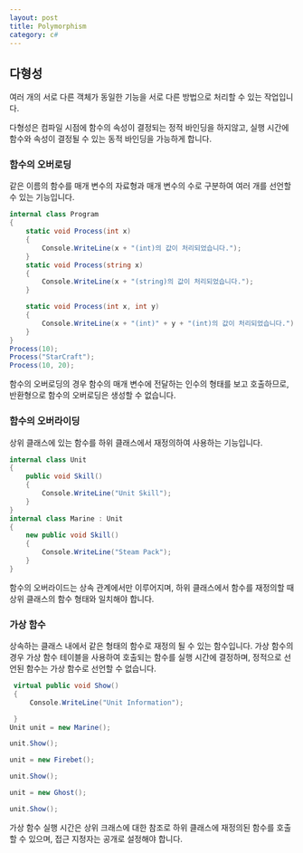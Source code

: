 ```yaml
---
layout: post
title: Polymorphism
category: c#
---
```


## 다형성

여러 개의 서로 다른 객체가 동일한 기능을
서로 다른 방법으로 처리할 수 있는 작업입니다.

다형성은 컴파일 시점에 함수의 속성이 결정되는 정적 바인딩을 하지않고,
실행 시간에 함수와 속성이 결정될 수 있는 동적 바인딩을 가능하게 합니다.

### 함수의 오버로딩

같은 이름의 함수를 매개 변수의 자료형과 매개 변수의 수로
구분하여 여러 개를 선언할 수 있는 기능입니다.

~~~c#
internal class Program
{
    static void Process(int x)
    {
        Console.WriteLine(x + "(int)의 값이 처리되었습니다.");
    }
    static void Process(string x)
    {
        Console.WriteLine(x + "(string)의 값이 처리되었습니다.");
    }

    static void Process(int x, int y)
    {
        Console.WriteLine(x + "(int)" + y + "(int)의 값이 처리되었습니다.");
    }
}
Process(10);
Process("StarCraft");
Process(10, 20);
~~~

함수의 오버로딩의 경우 함수의 매개 변수에 전달하는 인수의
형태를 보고 호출하므로, 반환형으로 함수의 오버로딩은 생성할 수 없습니다.

### 함수의 오버라이딩

상위 클래스에 있는 함수를 하위 클래스에서 재정의하여 사용하는 기능입니다.

~~~c#
internal class Unit
{
    public void Skill()
    { 
        Console.WriteLine("Unit Skill");
    }
}
internal class Marine : Unit
{
    new public void Skill()
    {
        Console.WriteLine("Steam Pack");
    }
}
~~~

함수의 오버라이드는 상속 관계에서만 이루어지며, 하위 클래스에서
함수를 재정의할 때 상위 클래스의 함수 형태와 일치해야 합니다.


### 가상 함수

상속하는 클래스 내에서 같은 형태의 함수로 재정의 될 수 있는 함수입니다.
가상 함수의 경우 가상 함수 테이블을 사용하여 호출되는 함수를 실행 시간에 결정하며,
정적으로 선언된 함수는 가상 함수로 선언할 수 없습니다.

~~~c#
 virtual public void Show()
 {
     Console.WriteLine("Unit Information");

 }
Unit unit = new Marine();

unit.Show();

unit = new Firebet();

unit.Show();

unit = new Ghost();

unit.Show();
~~~

가상 함수 실행 시간은 상위 크래스에 대한 참조로 하위 클래스에 재정의된
함수를 호출할 수 있으며, 접근 지정자는 공개로 설정해야 합니다.
